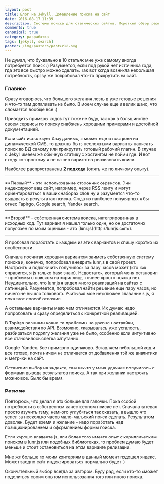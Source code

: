 ```yaml
---
layout: post
title: Блог на Jekyll. Добавление поиска на сайт
date: 2016-08-17 11:39
description: Системы поиска для статических сайтов. Короткий обзор разных вариантов
comments: true
canonical: true
category: разработка
tags: [jekyll, search]
poster: /img/posters/poster12.svg
---
```

Не думал, что буквально в 10 статьях мне уже самому иногда потребуется поиск :) Разумеется, если под рукой нет источника кода, гда это все быстро можно сделать. Так вот когда возникла небольшая потребность, сразу же попробовал что-то прикрутить на сайт.

### Главное

Сразу оговорюсь, что большого желания лезть в уже готовые решения и что-то там допиливать не было. В моем случае еще и велик шанс, что сломается вообще все :)

Приводить примеры кодов тут тоже не буду, так как в большинстве своем сервисы по поиску снабжены хорошими примерами и достойной документацией.

Если сайт использует базу данных, а может еще и построен на динамической CMS, то должны быть несложными варианты написать поиск по БД самому или прикрутить готовый рабочий плагин.
В случае с Jekyll имеем же обычную статику с хостингом не пойми где. И вот сходу по-простому я не нашел вариантов реализовать поиск.

Наиболее распространены **2 подхода** (опять же по личному опыту).
<hr>
**Первый** - это использование сторонних сервисов. Они индексируют ваш сайт, например, через RSS ленту и могут ориентироваться в ваших наборах слов ну и разумеется что-то выдавать в результатах поиска. Сюда из наиболее популярных я бы отнес Tapirgo, Google search, Yandex search.
<hr>
**Второй** - собственная система поиска, интегрированная в исходных код. Тут вариант я нашел только один, но он достаточно популярен по моим оценкам - это [lunr.js](http://lunrjs.com/).
<hr>
Я пробовал поработать с каждым из этих вариантов и опишу коротко их особенности.

Сначала посчитал хорошим вариантом заиметь собственную систему поиска и, конечно, попробовал внедрить lunr.js в свой проект. Настроить и подключить получилось за пару часов может (кто как справится, я js только base знаю). Недостаток, который меня остановил - проблемы с поиском на кириллице, точнее просто поиска нет. Неудивительно, что lunr.js я видел много реализаций на сайтах с латиницей. Разумеется, попробовал найти решение еще пару часов, но ничего не вышло толкового. Учитывая мое неуклюжее плавание в js, я пока этот способ отложил.

А остальные варианты мало чем отличаются. Их думаю надо попробовать и сразу определиться с конкретной реализацией.

В Tapirgo возникли какие-то проблемы на уровне настройки, взаимодействия по API. Возможно, сказывалась уже усталость, разбираться подолгу желания уже не было, особенно если интуитивно все становилось слегка запутанно.

Google, Yandex. Все примерно одинаково. Вставляем небольшой код и все готово, почти ничем не отличается от добавления той же аналитики и метрики на сайт.

Остановил выбор на яндексе, там как-то у меня удачнее получилось с формами вывода результатов поиска. А так при желании настроить можно все. Было бы время.

### Резюме

Повторюсь, что делал я это больше для галочки. Пока особой потребности в собственном качественном поиске нет. Сначала затевал просто изучить тему, немного углубиться так сказать, а вышло что успел за несколько часов мало-мальский поиск сделать. Результатом доволен. Будет время и желание - надо поработать над позиционированием и оформлением формы поиска.

Если хорошо владеете js, или более того имеете опыт с кириллическим поиском в lunr.js или подобных библиотеках, то проблем думаю будет меньше и стоит остановиться на этом варианте релизации.

Мне же больше по моим критериям в данный момент подошел яндекс. Может заодно сайт индексироваться нормально будет :)

Окончательный выбор всегда за автором. Буду рад, если кто-то сможет поделиться своим опытом использования того или иного поиска.
